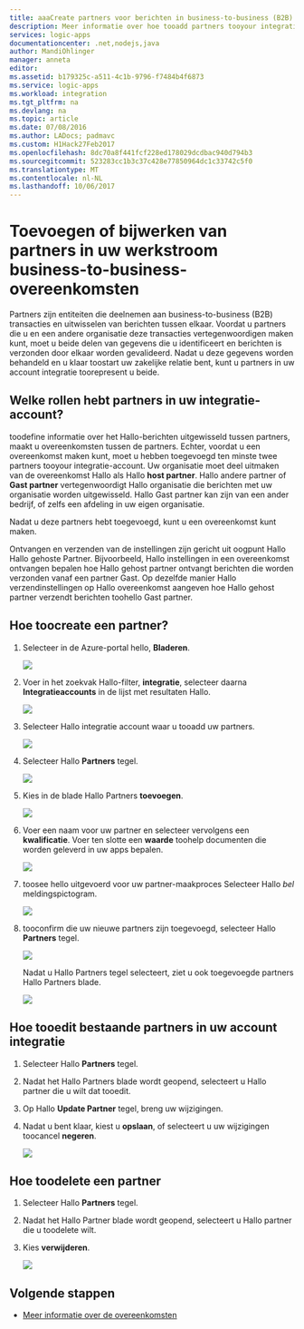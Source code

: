 ```yaml
---
title: aaaCreate partners voor berichten in business-to-business (B2B) - Azure Logic Apps | Microsoft Docs
description: Meer informatie over hoe tooadd partners tooyour integratie met Enterprise Integration Pack Hallo en Logic Apps-account
services: logic-apps
documentationcenter: .net,nodejs,java
author: MandiOhlinger
manager: anneta
editor: 
ms.assetid: b179325c-a511-4c1b-9796-f7484b4f6873
ms.service: logic-apps
ms.workload: integration
ms.tgt_pltfrm: na
ms.devlang: na
ms.topic: article
ms.date: 07/08/2016
ms.author: LADocs; padmavc
ms.custom: H1Hack27Feb2017
ms.openlocfilehash: 8dc70a8f441fcf228ed178029dcdbac940d794b3
ms.sourcegitcommit: 523283cc1b3c37c428e77850964dc1c33742c5f0
ms.translationtype: MT
ms.contentlocale: nl-NL
ms.lasthandoff: 10/06/2017
---
```

# <a name="add-or-update-partners-in-business-to-business-agreements-in-your-workflow"></a>Toevoegen of bijwerken van partners in uw werkstroom business-to-business-overeenkomsten

Partners zijn entiteiten die deelnemen aan business-to-business (B2B) transacties en uitwisselen van berichten tussen elkaar. Voordat u partners die u en een andere organisatie deze transacties vertegenwoordigen maken kunt, moet u beide delen van gegevens die u identificeert en berichten is verzonden door elkaar worden gevalideerd. Nadat u deze gegevens worden behandeld en u klaar toostart uw zakelijke relatie bent, kunt u partners in uw account integratie toorepresent u beide.

## <a name="what-roles-do-partners-have-in-your-integration-account"></a>Welke rollen hebt partners in uw integratie-account?

toodefine informatie over het Hallo-berichten uitgewisseld tussen partners, maakt u overeenkomsten tussen de partners. Echter, voordat u een overeenkomst maken kunt, moet u hebben toegevoegd ten minste twee partners tooyour integratie-account. Uw organisatie moet deel uitmaken van de overeenkomst Hallo als Hallo **host partner**. Hallo andere partner of **Gast partner** vertegenwoordigt Hallo organisatie die berichten met uw organisatie worden uitgewisseld. Hallo Gast partner kan zijn van een ander bedrijf, of zelfs een afdeling in uw eigen organisatie.

Nadat u deze partners hebt toegevoegd, kunt u een overeenkomst kunt maken.

Ontvangen en verzenden van de instellingen zijn gericht uit oogpunt Hallo Hallo gehoste Partner. Bijvoorbeeld, Hallo instellingen in een overeenkomst ontvangen bepalen hoe Hallo gehost partner ontvangt berichten die worden verzonden vanaf een partner Gast. Op dezelfde manier Hallo verzendinstellingen op Hallo overeenkomst aangeven hoe Hallo gehost partner verzendt berichten toohello Gast partner.

## <a name="how-toocreate-a-partner"></a>Hoe toocreate een partner?

1. Selecteer in de Azure-portal hello, **Bladeren**.

    ![](./media/logic-apps-enterprise-integration-overview/overview-1.png)

2. Voer in het zoekvak Hallo-filter, **integratie**, selecteer daarna **Integratieaccounts** in de lijst met resultaten Hallo.

    ![](./media/logic-apps-enterprise-integration-overview/overview-2.png)

3. Selecteer Hallo integratie account waar u tooadd uw partners.

    ![](./media/logic-apps-enterprise-integration-overview/overview-3.png)

4. Selecteer Hallo **Partners** tegel.

    ![](./media/logic-apps-enterprise-integration-partners/partner-1.png)

5. Kies in de blade Hallo Partners **toevoegen**.

    ![](./media/logic-apps-enterprise-integration-partners/partner-2.png)

6. Voer een naam voor uw partner en selecteer vervolgens een **kwalificatie**. Voer ten slotte een **waarde** toohelp documenten die worden geleverd in uw apps bepalen.

    ![](./media/logic-apps-enterprise-integration-partners/partner-3.png)

7. toosee hello uitgevoerd voor uw partner-maakproces Selecteer Hallo *bel* meldingspictogram.

    ![](./media/logic-apps-enterprise-integration-partners/partner-4.png)

8. tooconfirm die uw nieuwe partners zijn toegevoegd, selecteer Hallo **Partners** tegel.

    ![](./media/logic-apps-enterprise-integration-partners/partner-5.png)

    Nadat u Hallo Partners tegel selecteert, ziet u ook toegevoegde partners Hallo Partners blade.

    ![](./media/logic-apps-enterprise-integration-partners/partner-6.png)

## <a name="how-tooedit-existing-partners-in-your-integration-account"></a>Hoe tooedit bestaande partners in uw account integratie

1. Selecteer Hallo **Partners** tegel.
2. Nadat het Hallo Partners blade wordt geopend, selecteert u Hallo partner die u wilt dat tooedit.
3. Op Hallo **Update Partner** tegel, breng uw wijzigingen.
4. Nadat u bent klaar, kiest u **opslaan**, of selecteert u uw wijzigingen toocancel **negeren**.

    ![](./media/logic-apps-enterprise-integration-partners/edit-1.png)

## <a name="how-toodelete-a-partner"></a>Hoe toodelete een partner

1. Selecteer Hallo **Partners** tegel.
2. Nadat het Hallo Partner blade wordt geopend, selecteert u Hallo partner die u toodelete wilt.
3. Kies **verwijderen**.

    ![](./media/logic-apps-enterprise-integration-partners/delete-1.png)

## <a name="next-steps"></a>Volgende stappen
* [Meer informatie over de overeenkomsten](../logic-apps/logic-apps-enterprise-integration-agreements.md "meer informatie over enterprise integration-overeenkomsten")  

